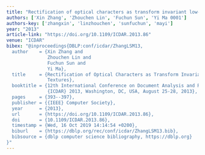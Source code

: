 ```yaml
---
title: "Rectification of optical characters as transform invariant low-rank textures"
authors: ['Xin Zhang', 'Zhouchen Lin', 'Fuchun Sun', 'Yi Ma 0001']
authors-key: ['zhangxin', 'linzhouchen', 'sunfuchun', 'mayi']
year: "2013"
article-link: "https://doi.org/10.1109/ICDAR.2013.86"
venue: "ICDAR"
bibex: "@inproceedings{DBLP:conf/icdar/ZhangLSM13,
  author    = {Xin Zhang and
               Zhouchen Lin and
               Fuchun Sun and
               Yi Ma},
  title     = {Rectification of Optical Characters as Transform Invariant Low-Rank
               Textures},
  booktitle = {12th International Conference on Document Analysis and Recognition,
               {ICDAR} 2013, Washington, DC, USA, August 25-28, 2013},
  pages     = {393--397},
  publisher = {{IEEE} Computer Society},
  year      = {2013},
  url       = {https://doi.org/10.1109/ICDAR.2013.86},
  doi       = {10.1109/ICDAR.2013.86},
  timestamp = {Wed, 16 Oct 2019 14:14:54 +0200},
  biburl    = {https://dblp.org/rec/conf/icdar/ZhangLSM13.bib},
  bibsource = {dblp computer science bibliography, https://dblp.org}
}"
---
```

